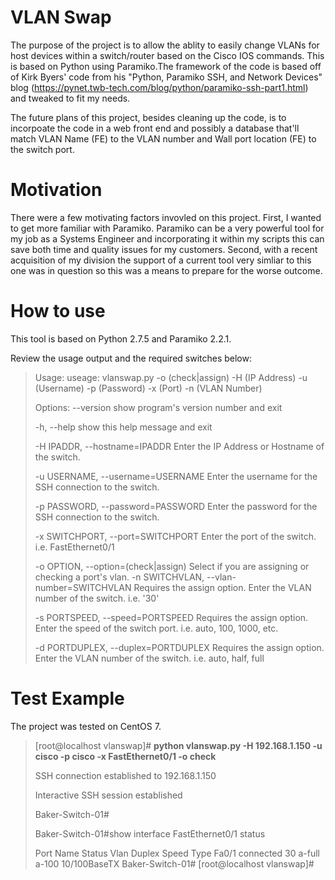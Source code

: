 # VLAN Swap
The purpose of the project is to allow the ablity to easily change VLANs for host devices within a 
switch/router based on the Cisco IOS commands. This is based on Python using Paramiko.The framework
of the code is based off of Kirk Byers' code from his "Python, Paramiko SSH, and Network Devices" blog 
(https://pynet.twb-tech.com/blog/python/paramiko-ssh-part1.html) and tweaked to fit my needs.

The future plans of this project, besides cleaning up the code, is to incorpoate the code in a web front 
end and possibly a database that'll match VLAN Name (FE) to the VLAN number and Wall port location (FE) 
to the switch port.

# Motivation
There were a few motivating factors invovled on this project. First, I wanted to get more familiar with 
Paramiko. Paramiko can be a very powerful tool for my job as a Systems Engineer and incorporating it within
my scripts this can save both time and quality issues for my customers. Second, with a recent acquisition of
my division the support of a current tool very simliar to this one was in question so this was a means to 
prepare for the worse outcome.

# How to use
This tool is based on Python 2.7.5 and Paramiko 2.2.1. 

Review the usage output and the required switches below:

>Usage: useage: vlanswap.py -o (check|assign) -H (IP Address) -u (Username) -p (Password) -x (Port) -n (VLAN Number)
>
>Options:
>  --version             show program's version number and exit
>  
>  -h, --help            show this help message and exit
>  
>  -H IPADDR, --hostname=IPADDR
>                        Enter the IP Address or Hostname of the switch.
>                        
>  -u USERNAME, --username=USERNAME
>                        Enter the username for the SSH connection to the
>                        switch.
>                        
>  -p PASSWORD, --password=PASSWORD
>                        Enter the password for the SSH connection to the
>                        switch.
>                        
>  -x SWITCHPORT, --port=SWITCHPORT
>                        Enter the port of the switch. i.e. FastEthernet0/1
>
>  -o OPTION, --option=(check|assign)
>                        Select if you are assigning or checking a port's vlan.
>  -n SWITCHVLAN, --vlan-number=SWITCHVLAN
>                        Requires the assign option. Enter the VLAN number of the switch. i.e. '30'
>
>  -s PORTSPEED, --speed=PORTSPEED
>                        Requires the assign option. Enter the speed of the switch port. i.e. auto, 100, 1000, etc.
>
>  -d PORTDUPLEX, --duplex=PORTDUPLEX
>                        Requires the assign option. Enter the VLAN number of the switch. i.e. auto, half, full
>
# Test Example
The project was tested on CentOS 7.

>[root@localhost vlanswap]# **python vlanswap.py -H 192.168.1.150 -u cisco -p cisco -x FastEthernet0/1 -o check**
>
>SSH connection established to 192.168.1.150
>
>Interactive SSH session established
>
>Baker-Switch-01#
>
>Baker-Switch-01#show interface FastEthernet0/1 status
>
>Port      Name               Status       Vlan       Duplex  Speed Type
>Fa0/1                        connected    30         a-full  a-100 10/100BaseTX
>Baker-Switch-01#
>[root@localhost vlanswap]#
